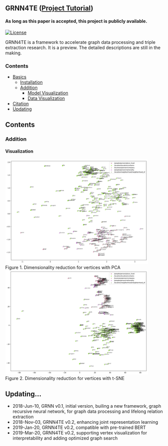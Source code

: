 ## GRNN4TE ([Project Tutorial](https://sssgrowth.github.io/GRNN4TE/))  
#### As long as this paper is accepted, this project is publicly available. 

[![License](https://img.shields.io/badge/License-Apache%202.0-brightgreen.svg)](https://opensource.org/licenses/Apache-2.0)

GRNN4TE is a framework to accelerate graph data processing and triple extraction research. It is a preview. The detailed descriptions are still in the making.

### Contents

* [Basics](#basics)
  * [Installation](#installation)
  * [Addition](#addition)
    * [Model Visualization](#model-visualization)
    * [Data Visualization](#data-visualization)
* [Citation](#citation) 
* [Updating](#updating)

## Contents
### Addition
#### Visualization
<span><img src="pic/pcaboth-1.png" width="90%" alt="Dimensionality reduction with PCA"/></span>  
Figure 1. Dimensionality reduction for vertices with PCA
<span><img src="pic/tsneboth-1.png" width="90%" alt="Dimensionality reduction with t-SNE"/></span>  
Figure 2. Dimensionality reduction for vertices with t-SNE
## Updating...

* 2018-Jun-10, GRNN v0.1, initial version, builing a new framework, graph recursive neural network, for graph data processing and lifelong relation extraction
* 2018-Nov-03, GRNN4TE v0.2, enhancing joint representation learning
* 2019-Jan-20, GRNN4TE v0.2, compatible with pre-trained BERT
* 2019-Mar-20, GRNN4TE v0.2, supporting vertex visualization for interpretability and adding optimized graph search